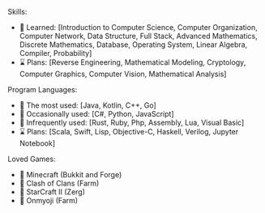 Skills: 
- 💠 Learned: [Introduction to Computer Science, Computer Organization, Computer Network, Data Structure, Full Stack, Advanced Mathematics, Discrete Mathematics, Database, Operating System, Linear Algebra, Compiler, Probability]
- ⌛ Plans: [Reverse Engineering, Mathematical Modeling, Cryptology, Computer Graphics, Computer Vision, Mathematical Analysis]

Program Languages: 
- 💠 The most used: [Java, Kotlin, C++, Go]
- 💠 Occasionally used: [C#, Python, JavaScript]
- 💠 Infrequently used: [Rust, Ruby, Php, Assembly, Lua, Visual Basic]
- ⌛ Plans: [Scala, Swift, Lisp, Objective-C, Haskell, Verilog, Jupyter Notebook]

Loved Games:
- 💠 Minecraft (Bukkit and Forge)
- 💠 Clash of Clans (Farm)
- 💠 StarCraft II (Zerg)
- 💠 Onmyoji (Farm)
